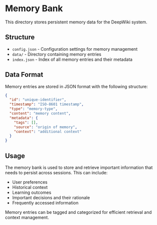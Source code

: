 # Memory Bank

This directory stores persistent memory data for the DeepWiki system.

## Structure

- `config.json` - Configuration settings for memory management
- `data/` - Directory containing memory entries
- `index.json` - Index of all memory entries and their metadata

## Data Format

Memory entries are stored in JSON format with the following structure:

```json
{
  "id": "unique-identifier",
  "timestamp": "ISO-8601 timestamp",
  "type": "memory-type",
  "content": "memory content",
  "metadata": {
    "tags": [],
    "source": "origin of memory",
    "context": "additional context"
  }
}
```

## Usage

The memory bank is used to store and retrieve important information that needs to persist across sessions. This can include:

- User preferences
- Historical context
- Learning outcomes
- Important decisions and their rationale
- Frequently accessed information

Memory entries can be tagged and categorized for efficient retrieval and context management.